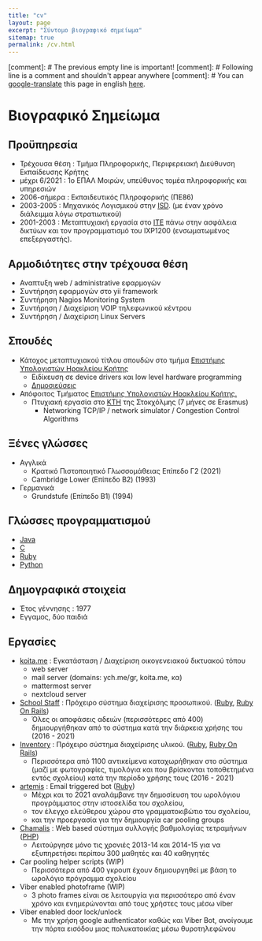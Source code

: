 ```yaml
---
title: "cv"
layout: page
excerpt: "Σύντομο βιογραφικό σημείωμα"
sitemap: true
permalink: /cv.html
---
```


[comment]: # The previous empty line is important!
[comment]: # Following line is a comment and shouldn't appear anywhere
[comment]: # You can [google-translate][tr] this page in english [here][tr].

# Βιογραφικό Σημείωμα

## Προϋπηρεσία
* Τρέχουσα θέση : Τμήμα Πληροφορικής, Περιφερειακή Διεύθυνση Εκπαίδευσης Κρήτης
* μέχρι 6/2021 : 1ο ΕΠΑΛ Μοιρών, υπεύθυνος τομέα πληροφορικής και υπηρεσιών
* 2006-σήμερα : Εκπαιδευτικός Πληροφορικής (ΠΕ86)
* 2003-2005 : Μηχανικός Λογισμικού στην [ISD][3]. (με έναν χρόνο διάλειμμα
λόγω στρατιωτικού)
* 2001-2003 : Μεταπτυχιακή εργασία στο [ΙΤΕ][4] πάνω στην ασφάλεια δικτύων και τον προγραμματισμό του IXP1200 (ενσωματωμένος επεξεργαστής). 

## Αρμοδιότητες στην τρέχουσα θέση
* Αναπτυξη web / administrative εφαρμογών
* Συντήρηση εφαρμογών στο yii framework
* Συντήρηση Nagios Monitoring System
* Συντήρηση / Διαχείριση VOIP τηλεφωνικού κέντρου
* Συντήρηση / Διαχείριση Linux Servers


## Σπουδές
* Κάτοχος μεταπτυχιακού τίτλου σπουδών στο τμήμα [Επιστήμης Υπολογιστών Ηρακλείου Κρήτης][2]
  * Ειδίκευση σε device drivers και low level hardware programming
  * [Δημοσιεύσεις][10]
* Απόφοιτος Τμήματος [Επιστήμης Υπολογιστών Ηρακλείου Κρήτης.][2]
  * Πτυχιακή εργασία στο [KTH][1] της Στοκχόλμης (7 μήνες σε Erasmus)
      * Networking TCP/IP / network simulator / Congestion Control Algorithms

## Ξένες γλώσσες
* Αγγλικά
  * Κρατικό Πιστοποιητικό Γλωσσομάθειας Επίπεδο Γ2 (2021)
  * Cambridge Lower (Επίπεδο Β2) (1993)
* Γερμανικά
  * Grundstufe (Επίπεδο Β1) (1994)

## Γλώσσες προγραμματισμού
* [Java][java]
* [C][c]
* [Ruby][ruby]
* [Python][python]

## Δημογραφικά στοιχεία
* Έτος γέννησης : 1977
* Εγγαμος, δύο παιδιά

## Εργασίες
* [koita.me][koita_me] : Εγκατάσταση / Διαχείριση οικογενειακού δικτυακού τόπου
  * web server
  * mail server (domains: ych.me/gr, koita.me, κα)
  * mattermost server
  * nextcloud server
* [School Staff][school_staff] : Πρόχειρο σύστημα διαχείρισης προσωπικού. ([Ruby][ruby], [Ruby On Rails][RoR])
  * Όλες οι αποφάσεις αδειών (περισσότερες από 400) δημιουργήθηκαν από το σύστημα κατά την
    διάρκεια χρήσης του (2016 - 2021)
* [Inventory][school_inventory] : Πρόχειρο σύστημα διαχείρισης υλικού. ([Ruby][ruby], [Ruby On Rails][RoR])
  * Περισσότερα από 1100 αντικείμενα καταχωρήθηκαν στο σύστημα (μαζί με φωτογραφίες, τιμολόγια και που
    βρίσκονται τοποθετημένα εντός σχολείου) κατά την περίοδο χρήσης τους (2016 - 2021)
* [artemis][artemis] : Email triggered bot ([Ruby][ruby])
  * Μέχρι και το 2021 αναλάμβανε την δημοσίευση του ωρολόγιου προγράμματος στην ιστοσελίδα του σχολείου,
  * τον έλεγχο ελεύθερου χώρου στο γραμματοκιβώτιο του σχολείου,
  * και την προεργασία για την δημιουργία car pooling groups
* [Chamalis][ch] : Web based σύστημα συλλογής βαθμολογίας τετραμήνων ([PHP][php])
  * Λειτούργησε μόνο τις χρονιές 2013-14 και 2014-15 για να εξυπηρετήσει περίπου 300 μαθητές και 40 καθηγητές
* Car pooling helper scripts (WIP)
  * Περισσότερα από 400 γκρουπ έχουν δημιουργηθεί με βάση το ωρολόγιο πρόγραμμα σχολείου
* Viber enabled photoframe (WIP)
  * 3 photo frames είναι σε λειτουργία για περισσότερο από έναν χρόνο
    και ενημερώνονται από τους χρήστες τους μέσω viber
* Viber enabled door lock/unlock
  * Με την χρήση google authenticator καθώς και Viber Bot,
    ανοίγουμε την πόρτα εισόδου μιας πολυκατοικίας μέσω θυροτηλεφώνου


[ch]: https://bitbucket.org/i2g/chamalis/src/master/
[school_staff]: https://github.com/haritak/school_staff
[ruby]: https://www.ruby-lang.org/en/
[python]: https://www.python.org
[java]: https://www.java.com/en/
[c]: https://en.wikipedia.org/wiki/C_(programming_language)
[php]: https://www.php.net
[RoR]: https://rubyonrails.org
[artemis]: https://github.com/haritak/artemis
[school_inventory]: https://github.com/haritak/school_inventory
[ltsp]: https://ts.sch.gr/wiki/Linux/LTSP
[koita_me]: https://www.koita.me

[0]: /
[1]: http://kth.se
[2]: http://www.csd.uoc.gr
[3]: http://isd.gr
[4]: http://ics.forth.gr
[5]: https://bitbucket.org/i2g/chamalis
[6]: http://srv-1tee-moiron.ira.sch.gr/chamalis/
[7]: https://github.com/haritak/myschool-ruby-scripts
[8]: http://srv-1tee-moiron.ira.sch.gr:13713/
[9]: http://srv-1tee-moiron.ira.sch.gr:4567/
[10]: http://independent.academia.edu/IoannisCharitakis
[tr]: https://translate.google.com/translate?sl=el&tl=en&u=http%3A%2F%2Fharitak.github.io%2Fcv.html
